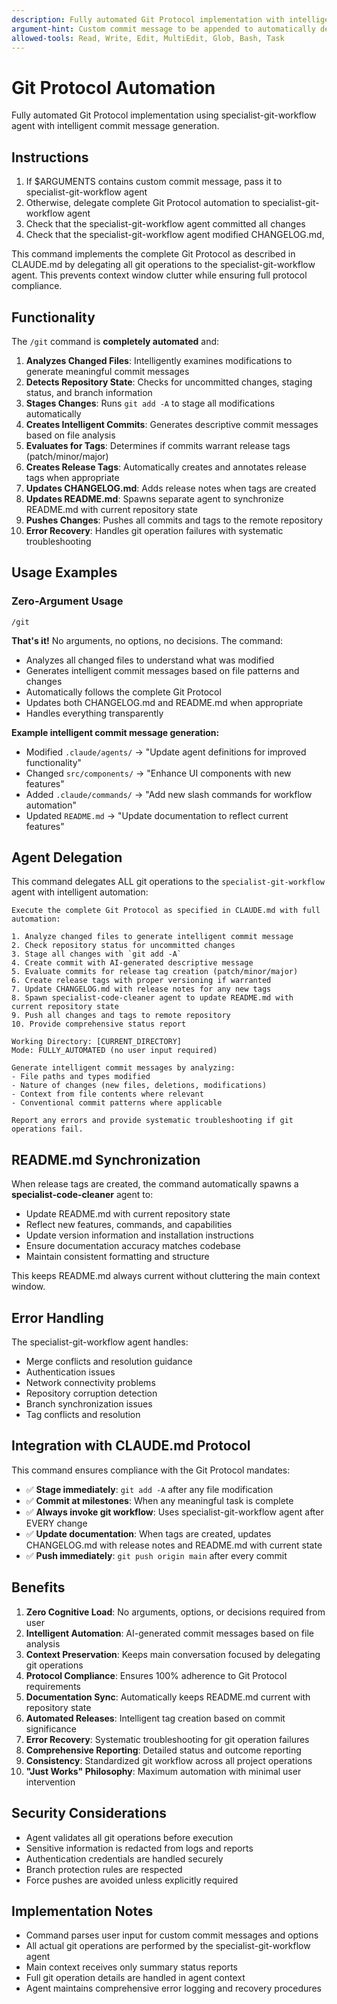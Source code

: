 ```yaml
---
description: Fully automated Git Protocol implementation with intelligent commit messages.
argument-hint: Custom commit message to be appended to automatically determined commit message.
allowed-tools: Read, Write, Edit, MultiEdit, Glob, Bash, Task
---
```


# Git Protocol Automation

Fully automated Git Protocol implementation using specialist-git-workflow agent with intelligent commit message generation.

## Instructions

1. If $ARGUMENTS contains custom commit message, pass it to specialist-git-workflow agent
2. Otherwise, delegate complete Git Protocol automation to specialist-git-workflow agent
3. Check that the specialist-git-workflow agent committed all changes
4. Check that the specialist-git-workflow agent modified CHANGELOG.md, 

This command implements the complete Git Protocol as described in CLAUDE.md by delegating all git operations to the specialist-git-workflow agent. This prevents context window clutter while ensuring full protocol compliance.

## Functionality

The `/git` command is **completely automated** and:

1. **Analyzes Changed Files**: Intelligently examines modifications to generate meaningful commit messages
2. **Detects Repository State**: Checks for uncommitted changes, staging status, and branch information
3. **Stages Changes**: Runs `git add -A` to stage all modifications automatically
4. **Creates Intelligent Commits**: Generates descriptive commit messages based on file analysis
5. **Evaluates for Tags**: Determines if commits warrant release tags (patch/minor/major)
6. **Creates Release Tags**: Automatically creates and annotates release tags when appropriate
7. **Updates CHANGELOG.md**: Adds release notes when tags are created
8. **Updates README.md**: Spawns separate agent to synchronize README.md with current repository state
9. **Pushes Changes**: Pushes all commits and tags to the remote repository
10. **Error Recovery**: Handles git operation failures with systematic troubleshooting

## Usage Examples

### Zero-Argument Usage
```
/git
```
**That's it!** No arguments, no options, no decisions. The command:
- Analyzes all changed files to understand what was modified
- Generates intelligent commit messages based on file patterns and changes
- Automatically follows the complete Git Protocol
- Updates both CHANGELOG.md and README.md when appropriate
- Handles everything transparently

**Example intelligent commit message generation:**
- Modified `.claude/agents/` → "Update agent definitions for improved functionality"
- Changed `src/components/` → "Enhance UI components with new features"
- Added `.claude/commands/` → "Add new slash commands for workflow automation"
- Updated `README.md` → "Update documentation to reflect current features"

## Agent Delegation

This command delegates ALL git operations to the `specialist-git-workflow` agent with intelligent automation:

```
Execute the complete Git Protocol as specified in CLAUDE.md with full automation:

1. Analyze changed files to generate intelligent commit message
2. Check repository status for uncommitted changes
3. Stage all changes with `git add -A`
4. Create commit with AI-generated descriptive message
5. Evaluate commits for release tag creation (patch/minor/major)
6. Create release tags with proper versioning if warranted
7. Update CHANGELOG.md with release notes for any new tags
8. Spawn specialist-code-cleaner agent to update README.md with current repository state
9. Push all changes and tags to remote repository
10. Provide comprehensive status report

Working Directory: [CURRENT_DIRECTORY]
Mode: FULLY_AUTOMATED (no user input required)

Generate intelligent commit messages by analyzing:
- File paths and types modified
- Nature of changes (new files, deletions, modifications)
- Context from file contents where relevant
- Conventional commit patterns where applicable

Report any errors and provide systematic troubleshooting if git operations fail.
```

## README.md Synchronization

When release tags are created, the command automatically spawns a **specialist-code-cleaner** agent to:
- Update README.md with current repository state
- Reflect new features, commands, and capabilities
- Update version information and installation instructions
- Ensure documentation accuracy matches codebase
- Maintain consistent formatting and structure

This keeps README.md always current without cluttering the main context window.

## Error Handling

The specialist-git-workflow agent handles:
- Merge conflicts and resolution guidance
- Authentication issues
- Network connectivity problems
- Repository corruption detection
- Branch synchronization issues
- Tag conflicts and resolution

## Integration with CLAUDE.md Protocol

This command ensures compliance with the Git Protocol mandates:
- ✅ **Stage immediately**: `git add -A` after any file modification
- ✅ **Commit at milestones**: When any meaningful task is complete
- ✅ **Always invoke git workflow**: Uses specialist-git-workflow agent after EVERY change
- ✅ **Update documentation**: When tags are created, updates CHANGELOG.md with release notes and README.md with current state
- ✅ **Push immediately**: `git push origin main` after every commit

## Benefits

1. **Zero Cognitive Load**: No arguments, options, or decisions required from user
2. **Intelligent Automation**: AI-generated commit messages based on file analysis
3. **Context Preservation**: Keeps main conversation focused by delegating git operations
4. **Protocol Compliance**: Ensures 100% adherence to Git Protocol requirements
5. **Documentation Sync**: Automatically keeps README.md current with repository state
6. **Automated Releases**: Intelligent tag creation based on commit significance
7. **Error Recovery**: Systematic troubleshooting for git operation failures
8. **Comprehensive Reporting**: Detailed status and outcome reporting
9. **Consistency**: Standardized git workflow across all project operations
10. **"Just Works" Philosophy**: Maximum automation with minimal user intervention

## Security Considerations

- Agent validates all git operations before execution
- Sensitive information is redacted from logs and reports
- Authentication credentials are handled securely
- Branch protection rules are respected
- Force pushes are avoided unless explicitly required

## Implementation Notes

- Command parses user input for custom commit messages and options
- All actual git operations are performed by the specialist-git-workflow agent
- Main context receives only summary status reports
- Full git operation details are handled in agent context
- Agent maintains comprehensive error logging and recovery procedures